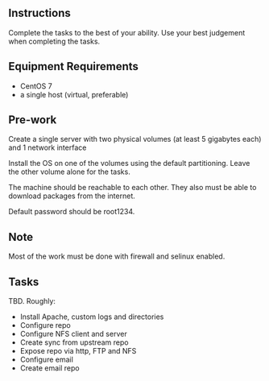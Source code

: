 ## Instructions

Complete the tasks to the best of your ability. Use your best judgement when completing the tasks.

## Equipment Requirements

- CentOS 7
- a single host (virtual, preferable)

## Pre-work

Create a single server with two physical volumes (at least 5 gigabytes each) and 1 network interface

Install  the OS on one of the volumes using the default partitioning. Leave the other volume alone for the tasks.

The machine should be reachable to each other. They also must be able to download packages from the internet.

Default password should be root1234.

## Note

Most of the work must be done with firewall and selinux enabled.

## Tasks

TBD. Roughly:

- Install Apache, custom logs and directories
- Configure repo
- Configure NFS client and server
- Create sync from upstream repo
- Expose repo via http, FTP and NFS
- Configure email
- Create email repo
